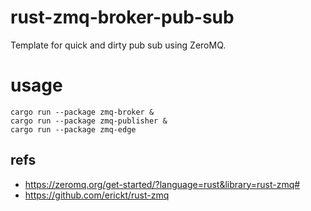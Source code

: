 # rust-zmq-broker-pub-sub

Template for quick and dirty pub sub using ZeroMQ.

# usage

```
cargo run --package zmq-broker &
cargo run --package zmq-publisher & 
cargo run --package zmq-edge
```
## refs
- https://zeromq.org/get-started/?language=rust&library=rust-zmq#
- https://github.com/erickt/rust-zmq

